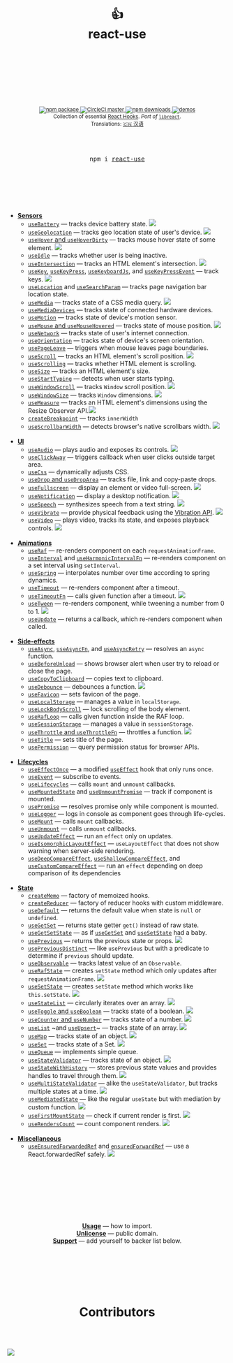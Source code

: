 <div align="center">
  <h1>
    <br/>
    <br/>
    👍
    <br />
    react-use
    <br />
    <br />
    <br />
    <br />
  </h1>
  <sup>
    <br />
    <br />
    <a href="https://www.npmjs.com/package/react-use">
       <img src="https://img.shields.io/npm/v/react-use.svg" alt="npm package" />
    </a>
    <a href="https://circleci.com/gh/streamich/react-use">
      <img src="https://img.shields.io/circleci/project/github/streamich/react-use/master.svg" alt="CircleCI master" />
    </a>
    <a href="https://www.npmjs.com/package/react-use">
      <img src="https://img.shields.io/npm/dm/react-use.svg" alt="npm downloads" />
    </a>
    <a href="http://streamich.github.io/react-use">
      <img src="https://img.shields.io/badge/demos-🚀-yellow.svg" alt="demos" />
    </a>
    <br />
    Collection of essential <a href="https://reactjs.org/docs/hooks-intro.html">React Hooks</a>.</em>
    <em>Port of</em> <a href="https://github.com/streamich/libreact"><code>libreact</code></a>.
    <br />
    Translations: <a href="https://github.com/zenghongtu/react-use-chinese/blob/master/README.md">🇨🇳 汉语</a>
  </sup>
  <br />
  <br />
  <br />
  <br />
  <pre>npm i <a href="https://www.npmjs.com/package/react-use">react-use</a></pre>
  <br />
  <br />
  <br />
  <br />
  <br />
</div>

- [**Sensors**](./docs/Sensors.md)
  - [`useBattery`](./docs/useBattery.md) &mdash; tracks device battery state. [![][img-demo]](https://codesandbox.io/s/qlvn662zww)
  - [`useGeolocation`](./docs/useGeolocation.md) &mdash; tracks geo location state of user's device. [![][img-demo]](https://streamich.github.io/react-use/?path=/story/sensors-usegeolocation--demo)
  - [`useHover` and `useHoverDirty`](./docs/useHover.md) &mdash; tracks mouse hover state of some element. [![][img-demo]](https://codesandbox.io/s/zpn583rvx)
  - [`useIdle`](./docs/useIdle.md) &mdash; tracks whether user is being inactive.
  - [`useIntersection`](./docs/useIntersection.md) &mdash; tracks an HTML element's intersection. [![][img-demo]](https://streamich.github.io/react-use/?path=/story/sensors-useintersection--demo)
  - [`useKey`](./docs/useKey.md), [`useKeyPress`](./docs/useKeyPress.md), [`useKeyboardJs`](./docs/useKeyboardJs.md), and [`useKeyPressEvent`](./docs/useKeyPressEvent.md) &mdash; track keys. [![][img-demo]](https://streamich.github.io/react-use/?path=/story/sensors-usekeypressevent--demo)
  - [`useLocation`](./docs/useLocation.md) and [`useSearchParam`](./docs/useSearchParam.md) &mdash; tracks page navigation bar location state.
  - [`useMedia`](./docs/useMedia.md) &mdash; tracks state of a CSS media query. [![][img-demo]](https://streamich.github.io/react-use/?path=/story/sensors-usemedia--demo)
  - [`useMediaDevices`](./docs/useMediaDevices.md) &mdash; tracks state of connected hardware devices.
  - [`useMotion`](./docs/useMotion.md) &mdash; tracks state of device's motion sensor.
  - [`useMouse` and `useMouseHovered`](./docs/useMouse.md) &mdash; tracks state of mouse position. [![][img-demo]](https://streamich.github.io/react-use/?path=/story/sensors-usemouse--docs)
  - [`useNetwork`](./docs/useNetwork.md) &mdash; tracks state of user's internet connection.
  - [`useOrientation`](./docs/useOrientation.md) &mdash; tracks state of device's screen orientation.
  - [`usePageLeave`](./docs/usePageLeave.md) &mdash; triggers when mouse leaves page boundaries.
  - [`useScroll`](./docs/useScroll.md) &mdash; tracks an HTML element's scroll position. [![][img-demo]](https://streamich.github.io/react-use/?path=/story/sensors-usescroll--docs)
  - [`useScrolling`](./docs/useScrolling.md) &mdash; tracks whether HTML element is scrolling.
  - [`useSize`](./docs/useSize.md) &mdash; tracks an HTML element's size.
  - [`useStartTyping`](./docs/useStartTyping.md) &mdash; detects when user starts typing.
  - [`useWindowScroll`](./docs/useWindowScroll.md) &mdash; tracks `Window` scroll position. [![][img-demo]](https://streamich.github.io/react-use/?path=/story/sensors-usewindowscroll--docs)
  - [`useWindowSize`](./docs/useWindowSize.md) &mdash; tracks `Window` dimensions. [![][img-demo]](https://codesandbox.io/s/m7ln22668)
  - [`useMeasure`](./docs/useMeasure.md) &mdash; tracks an HTML element's dimensions using the Resize Observer API.[![][img-demo]](https://streamich.github.io/react-use/?path=/story/sensors-usemeasure--demo)
  - [`createBreakpoint`](./docs/createBreakpoint.md) &mdash; tracks `innerWidth`
  - [`useScrollbarWidth`](./docs/useScrollbarWidth.md) &mdash; detects browser's native scrollbars width. [![][img-demo]](https://streamich.github.io/react-use/?path=/story/sensors-usescrollbarwidth--demo)
    <br/>
    <br/>
- [**UI**](./docs/UI.md)
  - [`useAudio`](./docs/useAudio.md) &mdash; plays audio and exposes its controls. [![][img-demo]](https://codesandbox.io/s/2o4lo6rqy)
  - [`useClickAway`](./docs/useClickAway.md) &mdash; triggers callback when user clicks outside target area.
  - [`useCss`](./docs/useCss.md) &mdash; dynamically adjusts CSS.
  - [`useDrop` and `useDropArea`](./docs/useDrop.md) &mdash; tracks file, link and copy-paste drops.
  - [`useFullscreen`](./docs/useFullscreen.md) &mdash; display an element or video full-screen. [![][img-demo]](https://streamich.github.io/react-use/?path=/story/ui-usefullscreen--demo)
  - [`useNotification`](./docs/useNotification.md) &mdash; display a desktop notification. [![][img-demo]](https://streamich.github.io/react-use/?path=/story/ui-usenotification--demo)
  - [`useSpeech`](./docs/useSpeech.md) &mdash; synthesizes speech from a text string. [![][img-demo]](https://codesandbox.io/s/n090mqz69m)
  - [`useVibrate`](./docs/useVibrate.md) &mdash; provide physical feedback using the [Vibration API](https://developer.mozilla.org/en-US/docs/Web/API/Vibration_API). [![][img-demo]](https://streamich.github.io/react-use/?path=/story/ui-usevibrate--demo)
  - [`useVideo`](./docs/useVideo.md) &mdash; plays video, tracks its state, and exposes playback controls. [![][img-demo]](https://streamich.github.io/react-use/?path=/story/ui-usevideo--demo)
    <br/>
    <br/>
- [**Animations**](./docs/Animations.md)
  - [`useRaf`](./docs/useRaf.md) &mdash; re-renders component on each `requestAnimationFrame`.
  - [`useInterval`](./docs/useInterval.md) and [`useHarmonicIntervalFn`](./docs/useHarmonicIntervalFn.md) &mdash; re-renders component on a set interval using `setInterval`.
  - [`useSpring`](./docs/useSpring.md) &mdash; interpolates number over time according to spring dynamics.
  - [`useTimeout`](./docs/useTimeout.md) &mdash; re-renders component after a timeout.
  - [`useTimeoutFn`](./docs/useTimeoutFn.md) &mdash; calls given function after a timeout. [![][img-demo]](https://streamich.github.io/react-use/?path=/story/animation-usetimeoutfn--demo)
  - [`useTween`](./docs/useTween.md) &mdash; re-renders component, while tweening a number from 0 to 1. [![][img-demo]](https://codesandbox.io/s/52990wwzyl)
  - [`useUpdate`](./docs/useUpdate.md) &mdash; returns a callback, which re-renders component when called.
    <br/>
    <br/>
- [**Side-effects**](./docs/Side-effects.md)
  - [`useAsync`](./docs/useAsync.md), [`useAsyncFn`](./docs/useAsyncFn.md), and [`useAsyncRetry`](./docs/useAsyncRetry.md) &mdash; resolves an `async` function.
  - [`useBeforeUnload`](./docs/useBeforeUnload.md) &mdash; shows browser alert when user try to reload or close the page.
  - [`useCopyToClipboard`](./docs/useCopyToClipboard.md) &mdash; copies text to clipboard.
  - [`useDebounce`](./docs/useDebounce.md) &mdash; debounces a function. [![][img-demo]](https://streamich.github.io/react-use/?path=/story/side-effects-usedebounce--demo)
  - [`useFavicon`](./docs/useFavicon.md) &mdash; sets favicon of the page.
  - [`useLocalStorage`](./docs/useLocalStorage.md) &mdash; manages a value in `localStorage`.
  - [`useLockBodyScroll`](./docs/useLockBodyScroll.md) &mdash; lock scrolling of the body element.
  - [`useRafLoop`](./docs/useRafLoop.md) &mdash; calls given function inside the RAF loop.
  - [`useSessionStorage`](./docs/useSessionStorage.md) &mdash; manages a value in `sessionStorage`.
  - [`useThrottle` and `useThrottleFn`](./docs/useThrottle.md) &mdash; throttles a function. [![][img-demo]](https://streamich.github.io/react-use/?path=/story/side-effects-usethrottle--demo)
  - [`useTitle`](./docs/useTitle.md) &mdash; sets title of the page.
  - [`usePermission`](./docs/usePermission.md) &mdash; query permission status for browser APIs.
    <br/>
    <br/>
- [**Lifecycles**](./docs/Lifecycles.md)
  - [`useEffectOnce`](./docs/useEffectOnce.md) &mdash; a modified [`useEffect`](https://reactjs.org/docs/hooks-reference.html#useeffect) hook that only runs once.
  - [`useEvent`](./docs/useEvent.md) &mdash; subscribe to events.
  - [`useLifecycles`](./docs/useLifecycles.md) &mdash; calls `mount` and `unmount` callbacks.
  - [`useMountedState`](./docs/useMountedState.md) and [`useUnmountPromise`](./docs/useUnmountPromise.md) &mdash; track if component is mounted.
  - [`usePromise`](./docs/usePromise.md) &mdash; resolves promise only while component is mounted.
  - [`useLogger`](./docs/useLogger.md) &mdash; logs in console as component goes through life-cycles.
  - [`useMount`](./docs/useMount.md) &mdash; calls `mount` callbacks.
  - [`useUnmount`](./docs/useUnmount.md) &mdash; calls `unmount` callbacks.
  - [`useUpdateEffect`](./docs/useUpdateEffect.md) &mdash; run an `effect` only on updates.
  - [`useIsomorphicLayoutEffect`](./docs/useIsomorphicLayoutEffect.md) &mdash; `useLayoutEffect` that does not show warning when server-side rendering.
  - [`useDeepCompareEffect`](./docs/useDeepCompareEffect.md), [`useShallowCompareEffect`](./docs/useShallowCompareEffect.md), and [`useCustomCompareEffect`](./docs/useCustomCompareEffect.md) &mdash; run an `effect` depending on deep comparison of its dependencies
    <br/>
    <br/>
- [**State**](./docs/State.md)
  - [`createMemo`](./docs/createMemo.md) &mdash; factory of memoized hooks.
  - [`createReducer`](./docs/createReducer.md) &mdash; factory of reducer hooks with custom middleware.
  - [`useDefault`](./docs/useDefault.md) &mdash; returns the default value when state is `null` or `undefined`.
  - [`useGetSet`](./docs/useGetSet.md) &mdash; returns state getter `get()` instead of raw state.
  - [`useGetSetState`](./docs/useGetSetState.md) &mdash; as if [`useGetSet`](./docs/useGetSet.md) and [`useSetState`](./docs/useSetState.md) had a baby.
  - [`usePrevious`](./docs/usePrevious.md) &mdash; returns the previous state or props. [![][img-demo]](https://codesandbox.io/s/fervent-galileo-krgx6)
  - [`usePreviousDistinct`](./docs/usePreviousDistinct.md) &mdash; like `usePrevious` but with a predicate to determine if `previous` should update.
  - [`useObservable`](./docs/useObservable.md) &mdash; tracks latest value of an `Observable`.
  - [`useRafState`](./docs/useRafState.md) &mdash; creates `setState` method which only updates after `requestAnimationFrame`. [![][img-demo]](https://streamich.github.io/react-use/?path=/story/state-userafstate--demo)
  - [`useSetState`](./docs/useSetState.md) &mdash; creates `setState` method which works like `this.setState`. [![][img-demo]](https://codesandbox.io/s/n75zqn1xp0)
  - [`useStateList`](./docs/useStateList.md) &mdash; circularly iterates over an array. [![][img-demo]](https://codesandbox.io/s/bold-dewdney-pjzkd)
  - [`useToggle` and `useBoolean`](./docs/useToggle.md) &mdash; tracks state of a boolean. [![][img-demo]](https://codesandbox.io/s/focused-sammet-brw2d)
  - [`useCounter` and `useNumber`](./docs/useCounter.md) &mdash; tracks state of a number. [![][img-demo]](https://streamich.github.io/react-use/?path=/story/state-usecounter--demo)
  - [`useList`](./docs/useList.md) ~and [`useUpsert`](./docs/useUpsert.md)~ &mdash; tracks state of an array. [![][img-demo]](https://codesandbox.io/s/wonderful-mahavira-1sm0w)
  - [`useMap`](./docs/useMap.md) &mdash; tracks state of an object. [![][img-demo]](https://codesandbox.io/s/quirky-dewdney-gi161)
  - [`useSet`](./docs/useSet.md) &mdash; tracks state of a Set. [![][img-demo]](https://codesandbox.io/s/bold-shtern-6jlgw)
  - [`useQueue`](./docs/useQueue.md) &mdash; implements simple queue.
  - [`useStateValidator`](./docs/useStateValidator.md) &mdash; tracks state of an object. [![][img-demo]](https://streamich.github.io/react-use/?path=/story/state-usestatevalidator--demo)
  - [`useStateWithHistory`](./docs/useStateWithHistory.md) &mdash; stores previous state values and provides handles to travel through them. [![][img-demo]](https://streamich.github.io/react-use/?path=/story/state-usestatewithhistory--demo)
  - [`useMultiStateValidator`](./docs/useMultiStateValidator.md) &mdash; alike the `useStateValidator`, but tracks multiple states at a time. [![][img-demo]](https://streamich.github.io/react-use/?path=/story/state-usemultistatevalidator--demo)
  - [`useMediatedState`](./docs/useMediatedState.md) &mdash; like the regular `useState` but with mediation by custom function. [![][img-demo]](https://streamich.github.io/react-use/?path=/story/state-usemediatedstate--demo)
  - [`useFirstMountState`](./docs/useFirstMountState.md) &mdash; check if current render is first. [![][img-demo]](https://streamich.github.io/react-use/?path=/story/state-usefirstmountstate--demo)
  - [`useRendersCount`](./docs/useRendersCount.md) &mdash; count component renders. [![][img-demo]](https://streamich.github.io/react-use/?path=/story/state-userenderscount--demo)
    <br/>
    <br/>
- [**Miscellaneous**]()
  - [`useEnsuredForwardedRef`](./docs/useEnsuredForwardedRef.md) and [`ensuredForwardRef`](./docs/useEnsuredForwardedRef.md) &mdash; use a React.forwardedRef safely. [![][img-demo]](https://streamich.github.io/react-use/?path=/story/state-useensuredforwardedref--demo)


<br />
<br />
<br />
<br />
<br />
<br />
<br />

<p align="center">
  <a href="./docs/Usage.md"><strong>Usage</strong></a> &mdash; how to import.
  <br />
  <a href="./LICENSE"><strong>Unlicense</strong></a> &mdash; public domain.
  <br />
  <a href="https://opencollective.com/react-use/contribute"><strong>Support</strong></a> &mdash; add yourself to backer list below.
</p>

<br />
<br />
<br />
<br />
<br />

[img-demo]: https://img.shields.io/badge/demo-%20%20%20%F0%9F%9A%80-green.svg

<div align="center">
  <h1>Contributors</h1>
</div>

<br />
<br />

<a href="https://github.com/streamich/react-use/graphs/contributors"><img src="https://opencollective.com/react-use/contributors.svg?width=890&button=false" /></a>

<br />
<br />
<br />
<br />
<br />
